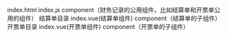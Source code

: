 
index.html
index.js
component（财务记录的公用组件，比如结算单和开票单公用的组件）
结算单目录
	index.vue(结算单组件)
	component（结算单的子组件）
开票单目录
	index.vue(开票单组件)
	component（开票单的子组件）